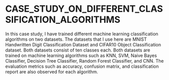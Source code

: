 # CASE_STUDY_ON_DIFFERENT_CLASSIFICATION_ALGORITHMS
In this case study, I have trained different machine learning classification algorithms on two datasets.
The datasets that I use here are MNIST Handwritten Digit Classification Dataset and CIFAR10 Object Classification dataset. 
Both datasets consist of ten classes each.
Both datasets are trained on machine learning algorithms such as KNN, SVM, Naive Bayes Classifier, Decision Tree Classifier, Random Forest Classifier, and CNN. 
The evaluation metrics such as accuracy, confusion matrix, and classification report are also observed for each algorithm.
